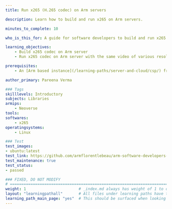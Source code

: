 ```yaml
---
title: Run x265 (H.265 codec) on Arm servers

description: Learn how to build and run x265 on Arm servers.

minutes_to_complete: 10

who_is_this_for: A guide for software developers to build and run x265 codec on Arm servers and measure performance.

learning_objectives:
    - Build x265 codec on Arm server
    - Run x265 codec on Arm server with the same video of various resolutions and encoding presets to measure the performance impact

prerequisites:
    - An [Arm based instance](/learning-paths/server-and-cloud/csp/) from an appropriate cloud service provider.

author_primary: Pareena Verma

### Tags
skilllevels: Introductory
subjects: Libraries
armips:
    - Neoverse
tools:
softwares:
    - x265
operatingsystems:
    - Linux

### Test
test_images:
- ubuntu:latest
test_link: https://github.com/armflorentlebeau/arm-software-developers-ads/actions/runs/3540052189
test_maintenance: true
test_status:
- passed

### FIXED, DO NOT MODIFY
# ================================================================================
weight: 1                       # _index.md always has weight of 1 to order correctly
layout: "learningpathall"       # All files under learning paths have this same wrapper
learning_path_main_page: "yes"  # This should be surfaced when looking for related content. Only set for _index.md of learning path content.
---
```

